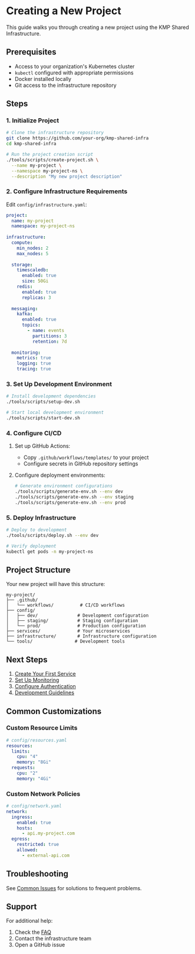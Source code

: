 # Creating a New Project

This guide walks you through creating a new project using the KMP Shared Infrastructure.

## Prerequisites

- Access to your organization's Kubernetes cluster
- `kubectl` configured with appropriate permissions
- Docker installed locally
- Git access to the infrastructure repository

## Steps

### 1. Initialize Project

```bash
# Clone the infrastructure repository
git clone https://github.com/your-org/kmp-shared-infra
cd kmp-shared-infra

# Run the project creation script
./tools/scripts/create-project.sh \
  --name my-project \
  --namespace my-project-ns \
  --description "My new project description"
```

### 2. Configure Infrastructure Requirements

Edit `config/infrastructure.yaml`:

```yaml
project:
  name: my-project
  namespace: my-project-ns
  
infrastructure:
  compute:
    min_nodes: 2
    max_nodes: 5
  
  storage:
    timescaledb:
      enabled: true
      size: 50Gi
    redis:
      enabled: true
      replicas: 3
    
  messaging:
    kafka:
      enabled: true
      topics:
        - name: events
          partitions: 3
          retention: 7d
    
  monitoring:
    metrics: true
    logging: true
    tracing: true
```

### 3. Set Up Development Environment

```bash
# Install development dependencies
./tools/scripts/setup-dev.sh

# Start local development environment
./tools/scripts/start-dev.sh
```

### 4. Configure CI/CD

1. Set up GitHub Actions:
   - Copy `.github/workflows/templates/` to your project
   - Configure secrets in GitHub repository settings

2. Configure deployment environments:
   ```bash
   # Generate environment configurations
   ./tools/scripts/generate-env.sh --env dev
   ./tools/scripts/generate-env.sh --env staging
   ./tools/scripts/generate-env.sh --env prod
   ```

### 5. Deploy Infrastructure

```bash
# Deploy to development
./tools/scripts/deploy.sh --env dev

# Verify deployment
kubectl get pods -n my-project-ns
```

## Project Structure

Your new project will have this structure:
```
my-project/
├── .github/
│   └── workflows/          # CI/CD workflows
├── config/
│   ├── dev/               # Development configuration
│   ├── staging/           # Staging configuration
│   └── prod/              # Production configuration
├── services/              # Your microservices
├── infrastructure/        # Infrastructure configuration
└── tools/                # Development tools
```

## Next Steps

1. [Create Your First Service](new-service.md)
2. [Set Up Monitoring](../operations/monitoring/setup.md)
3. [Configure Authentication](../modules/auth/setup.md)
4. [Development Guidelines](../development/guidelines.md)

## Common Customizations

### Custom Resource Limits
```yaml
# config/resources.yaml
resources:
  limits:
    cpu: "4"
    memory: "8Gi"
  requests:
    cpu: "2"
    memory: "4Gi"
```

### Custom Network Policies
```yaml
# config/network.yaml
network:
  ingress:
    enabled: true
    hosts:
      - api.my-project.com
  egress:
    restricted: true
    allowed:
      - external-api.com
```

## Troubleshooting

See [Common Issues](../operations/troubleshooting/common-issues.md) for solutions to frequent problems.

## Support

For additional help:
1. Check the [FAQ](../FAQ.md)
2. Contact the infrastructure team
3. Open a GitHub issue

